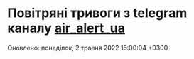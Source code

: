 # Повітряні тривоги з telegram каналу [air_alert_ua](https://t.me/air_alert_ua)

Оновлено:
понеділок, 2 травня 2022 15:00:04 +0300
